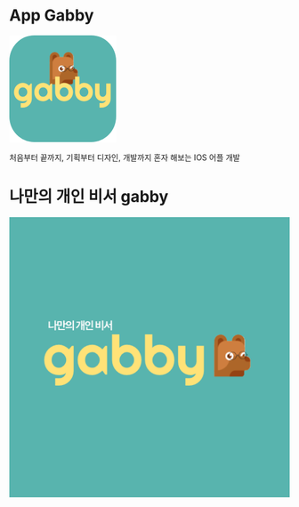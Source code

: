 # App Gabby 
![](./gabby/assets/icon.png)

처음부터 끝까지, 기획부터 디자인, 개발까지 혼자 해보는 IOS 어플 개발

# 나만의 개인 비서 gabby

![](./gabby/assets/splash.png)